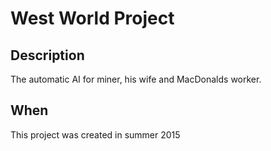 <h1>West World Project</h1>
<h2>Description</h2>
<p>The automatic AI for miner, his wife and MacDonalds worker.</p>
<h2>When</h2>
<p>This project was created in summer 2015</p>

